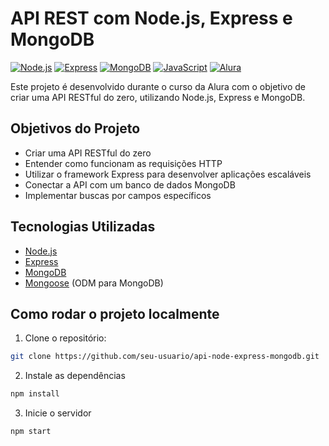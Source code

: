 # API REST com Node.js, Express e MongoDB

[![Node.js](https://img.shields.io/badge/Node.js-339933?style=for-the-badge&logo=nodedotjs&logoColor=white)](https://nodejs.org/)
[![Express](https://img.shields.io/badge/Express.js-000000?style=for-the-badge&logo=express&logoColor=white)](https://expressjs.com/)
[![MongoDB](https://img.shields.io/badge/MongoDB-4EA94B?style=for-the-badge&logo=mongodb&logoColor=white)](https://www.mongodb.com/)
[![JavaScript](https://img.shields.io/badge/JavaScript-F7DF1E?style=for-the-badge&logo=javascript&logoColor=black)](https://developer.mozilla.org/pt-BR/docs/Web/JavaScript)
[![Alura](https://img.shields.io/badge/Alura-0078D4?style=for-the-badge&logo=alura&logoColor=white)](https://www.alura.com.br/)


Este projeto é desenvolvido durante o curso da Alura com o objetivo de criar uma API RESTful do zero, utilizando Node.js, Express e MongoDB.

## Objetivos do Projeto

- Criar uma API RESTful do zero
- Entender como funcionam as requisições HTTP
- Utilizar o framework Express para desenvolver aplicações escaláveis
- Conectar a API com um banco de dados MongoDB
- Implementar buscas por campos específicos

## Tecnologias Utilizadas

- [Node.js](https://nodejs.org/)
- [Express](https://expressjs.com/)
- [MongoDB](https://www.mongodb.com/)
- [Mongoose](https://mongoosejs.com/) (ODM para MongoDB)

## Como rodar o projeto localmente

1. Clone o repositório:
```bash
git clone https://github.com/seu-usuario/api-node-express-mongodb.git
```
2. Instale as dependências 
```bash
npm install 
```
3. Inicie o servidor 
```bash
npm start
```
